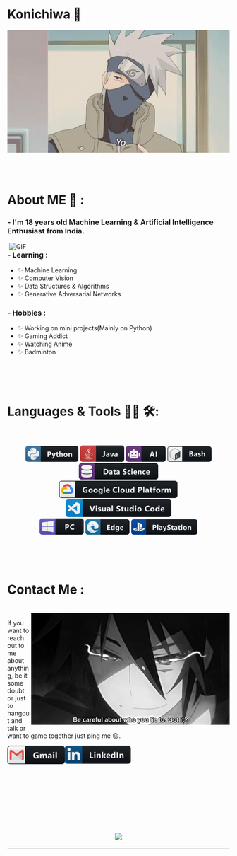 # Konichiwa 👋

<div align="center">
<img hight="300" width="700" alt="GIF" align="center" src="https://github.com/anshul-sharma-2002/anshul-sharma-2002/blob/master/assets/yo.gif">
</div>

</br>
</br>
</br>


# About ME 💬 :

### - I'm 18 years  old Machine Learning & Artificial Intelligence Enthusiast from India.

<img hight="400" width="500" alt="GIF" align="right" src="https://github.com/anshul-sharma-2002/anshul-sharma-2002/blob/master/assets/1936.gif">

### - Learning :
- ✨ Machine Learning
- ✨ Computer Vision
- ✨ Data Structures & Algorithms
- ✨ Generative Adversarial Networks

### - Hobbies : 
- ✨ Working on mini projects(Mainly on Python)
- ✨ Gaming Addict
- ✨ Watching Anime
- ✨ Badminton

</br>
</br>
</br>



# Languages & Tools 👨‍💻 🛠:
</br>

<p align="center">

<!-- For more icons please follow  https://github.com/MikeCodesDotNET/ColoredBadges -->
<img src="https://github.com/anshul-sharma-2002/anshul-sharma-2002/blob/master/assets/icons/python.png" alt="python" width="120" hight="50">
<img src="https://github.com/anshul-sharma-2002/anshul-sharma-2002/blob/master/assets/icons/java.png" alt="java"  width="100" hight="50">
<img src="https://github.com/anshul-sharma-2002/anshul-sharma-2002/blob/master/assets/icons/ai.png" alt="AI" width="90" hight="50">
<img src="https://github.com/anshul-sharma-2002/anshul-sharma-2002/blob/master/assets/icons/bash.png" alt="bash" width="100" hight="50">
<img src="https://github.com/anshul-sharma-2002/anshul-sharma-2002/blob/master/assets/icons/datascience.png" alt="datascience" width="180" hight="50">
</br>
<img src="https://github.com/anshul-sharma-2002/anshul-sharma-2002/blob/master/assets/icons/google_cloud_platform.png" alt="google_cloud_platform" width="270" hight="50">
<img src="https://github.com/anshul-sharma-2002/anshul-sharma-2002/blob/master/assets/icons/visualstudio_code.png" alt="visualstudio_code" width="240" hight="50">
</br>
<img src="https://github.com/anshul-sharma-2002/anshul-sharma-2002/blob/master/assets/icons/pc.png" alt="pc" width="100" hight="50">
<img src="https://github.com/anshul-sharma-2002/anshul-sharma-2002/blob/master/assets/icons/edge.png" alt="edge" width="100" hight="50">
<img src="https://github.com/anshul-sharma-2002/anshul-sharma-2002/blob/master/assets/icons/playstation@3x.png" alt="playstation" width="150" hight="50">
</p>
</br>
</br>
</br>



# Contact Me :

<p>
 </br>


<img hight="320" width="450" align="right" alt="GIF" src="https://github.com/anshul-sharma-2002/anshul-sharma-2002/blob/master/assets/93195.gif">


If you want to reach out to me about anything, be it some doubt or just to hangout and talk or want to game together just ping me 😉.

<a href="mailto:anshulpuransharma@gmail.com">
 <img align="left" alt="Gmail" width="130" hight="100" src="https://github.com/anshul-sharma-2002/anshul-sharma-2002/blob/master/assets/icons/gmail.png" />
</a>
<a href="https://www.linkedin.com/in/anshul-sharma-1232a91b0/">
  <img align="left" alt="Linkedin" width="150" hight="100" src="https://github.com/anshul-sharma-2002/anshul-sharma-2002/blob/master/assets/icons/linkedin.png" />
</br>
</br>
</br>
<!-- </a>
<a href="https://www.reddit.com/user/X_Ashutosh_X">
  <img align="left" alt=" Reddit" width="130" hight="100" src="https://github.com/anshul-sharma-2002/anshul-sharma-2002/blob/master/assets/icons/reddit.png" />
</a>
<a href="https://steamcommunity.com/profiles/76561198182224539/">
  <img align="left" alt="Steam" width="130" hight="100" src="https://github.com/anshul-sharma-2002/anshul-sharma-2002/blob/master/assets/icons/steam.png" />
</a> -->
 </p>
 

</br>
</br>
</br>
</br>
</br>
</br>
</br>



<p align="center" >  
  <a href="https://github.com/anuraghazra/github-readme-stats"> 
<img  src="https://github-readme-stats.vercel.app/api?username=anshul-sharma-2002&&show_icons=true&theme=radical"/>
  </a>
  </p>

*************
